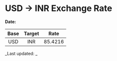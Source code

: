 # USD → INR Exchange Rate

**Date:** 

| Base | Target | Rate  |
|:----:|:------:|:-----:|
| USD  | INR    | 85.4216 |

_Last updated: _